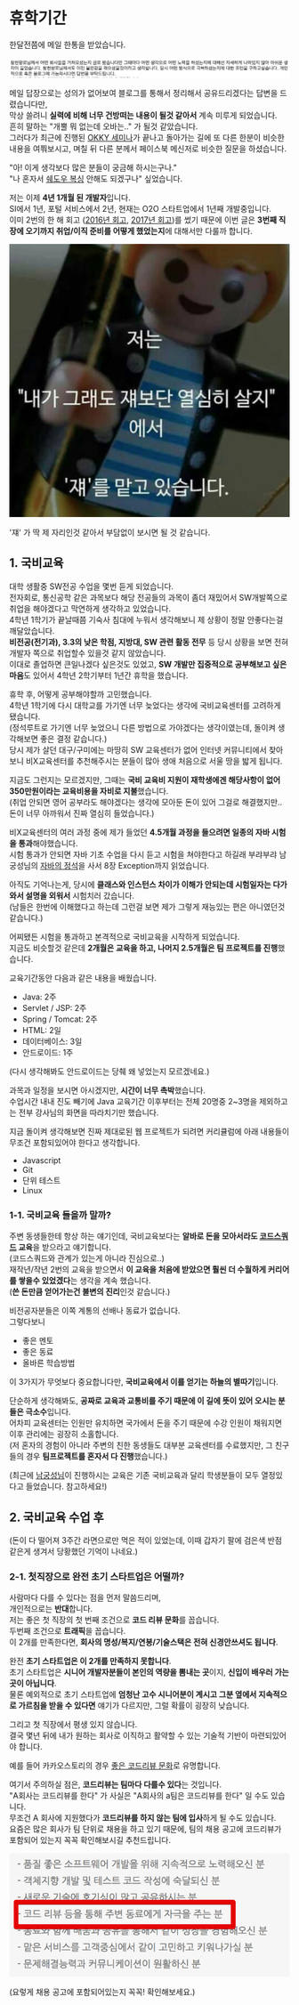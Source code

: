# 휴학기간

한달전쯤에 메일 한통을 받았습니다.  

![메일](./images/mail.png)

메일 답장으로는 성의가 없어보여 블로그를 통해서 정리해서 공유드리겠다는 답변을 드렸습니다만,  
막상 쓸려니 **실력에 비해 너무 건방떠는 내용이 될것 같아서** 계속 미루게 되었습니다.  
흔히 말하는 "개뿔 뭐 없는데 오바는.." 가 될것 같았습니다.  
그러다가 최근에 진행된 [OKKY 세미나](http://jojoldu.tistory.com/274)가 끝나고 돌아가는 길에 또 다른 한분이 비슷한 내용을 여쭤보시고, 며칠 뒤 다른 분께서 페이스북 메신저로 비슷한 질문을 하셨습니다.  
  
"아! 이게 생각보다 많은 분들이 궁금해 하시는구나."  
"나 혼자서 [쉐도우 복싱](https://namu.wiki/w/%EC%89%90%EB%8F%84%EC%9A%B0%20%EB%B3%B5%EC%8B%B1#toc) 안해도 되겠구나" 싶었습니다.  
  
저는 이제 **4년 1개월 된 개발자**입니다.  
SI에서 1년, 포털 서비스에서 2년, 현재는 O2O 스타트업에서 1년째 개발중입니다.  
이미 2번의 한 해 회고 ([2016년 회고](https://brunch.co.kr/@jojoldu/2), [2017년 회고](https://brunch.co.kr/@jojoldu/19))를 썼기 때문에 이번 글은 **3번째 직장에 오기까지 취업/이직 준비를 어떻게 했었는지**에 대해서만 다룰까 합니다.  
  
![쟤](./images/쟤.png)

'쟤' 가 딱 제 자리인것 같아서 부담없이 보시면 될 것 같습니다.

## 1. 국비교육

대학 생활중 SW전공 수업을 몇번 듣게 되었습니다.  
전자회로, 통신공학 같은 과목보다 해당 전공들의 과목이 좀더 재밌어서 SW개발쪽으로 취업을 해야겠다고 막연하게 생각하고 있었습니다.  
4학년 1학기가 끝날때쯤 기숙사 침대에 누워서 생각해보니 제 상황이 정말 안좋다는걸 깨달았습니다.  
**비전공(전기과), 3.3의 낮은 학점, 지방대, SW 관련 활동 전무** 등 당시 상황을 보면 전혀 개발자 쪽으로 취업할수 있을것 같지 않았습니다.  
이대로 졸업하면 큰일나겠다 싶은것도 있었고, **SW 개발만 집중적으로 공부해보고 싶은 마음**도 있어서 4학년 2학기부터 1년간 휴학을 했습니다.  
  
휴학 후, 어떻게 공부해야할까 고민했습니다.  
4학년 1학기에 다시 대학교를 가기엔 너무 늦었다는 생각에 국비교육센터를 고려하게 됐습니다.  
(정석루트로 가기엔 너무 늦었으니 다른 방법으로 가야겠다는 생각이였는데, 돌이켜 생각해보면 좋은 결정 같습니다.)  
당시 제가 살던 대구/구미에는 마땅히 SW 교육센터가 없어 인터넷 커뮤니티에서 찾아보니 비X교육센터를 추천해주시는 분들이 많아 생애 처음으로 서울 땅을 밟게 됩니다.  
  
지금도 그런지는 모르겠지만, 그때는 **국비 교육비 지원이 재학생에겐 해당사항이 없어 350만원이라는 교육비용을 자비로 지불**했습니다.  
(취업 안되면 영어 공부라도 해야겠다는 생각에 모아둔 돈이 있어 그걸로 해결했지만.. 돈이 너무 아까워서 진짜 열심히 들었습니다.)  
  
비X교육센터의 여러 과정 중에 제가 들었던 **4.5개월 과정을 들으려면 일종의 자바 시험을 통과**해야했습니다.  
시험 통과가 안되면 자바 기초 수업을 다시 듣고 시험을 쳐야한다고 하길래 부랴부랴 남궁성님의 [자바의 정석](http://www.kyobobook.co.kr/product/detailViewKor.laf?ejkGb=KOR&barcode=9788994492032)을 사서 8장 Exception까지 읽었습니다.  
  
아직도 기억나는게, 당시에 **클래스와 인스턴스 차이가 이해가 안되는데 시험일자는 다가와서 설명을 외워서** 시험치러 갔습니다.  
(남들은 한번에 이해했다고 하는데 그런걸 보면 제가 그렇게 재능있는 편은 아니였던것 같습니다.)  

어찌됐든 시험을 통과하고 본격적으로 국비교육을 시작하게 되었습니다.  
지금도 비슷할것 같은데 **2개월은 교육을 하고, 나머지 2.5개월은 팀 프로젝트를 진행**했습니다.  
  
교육기간동안 다음과 같은 내용을 배웠습니다.  

* Java: 2주
* Servlet / JSP: 2주
* Spring / Tomcat: 2주
* HTML: 2일
* 데이터베이스: 3일
* 안드로이드: 1주

(다시 생각해봐도 안드로이드는 당췌 왜 넣었는지 모르겠네요.)  
  
과목과 일정을 보시면 아시겠지만, **시간이 너무 촉박**했습니다.  
수업시간 내내 진도 빼기에 
Java 교육기간 이후부터는 전체 20명중 2~3명을 제외하고는 전부 강사님의 화면을 따라치기만 했습니다.  



지금 돌이켜 생각해보면 진짜 제대로된 웹 프로젝트가 되려면 커리큘럼에 아래 내용들이 무조건 포함되있어야 한다고 생각합니다.

* Javascript
* Git
* 단위 테스트
* Linux





### 1-1. 국비교육 들을까 말까?

주변 동생들한테 항상 하는 얘기인데, 국비교육보다는 **알바로 돈을 모아서라도 [코드스쿼드](http://codesquad.kr/) 교육**을 받으라고 얘기합니다.  
(코드스쿼드와 관계가 있는게 아니라 진심으로..)  
재작년/작년 2번의 교육을 받으면서 **이 교육을 처음에 받았으면 훨씬 더 수월하게 커리어를 쌓을수 있었겠다**는 생각을 계속 했습니다.  
(**쓴 돈만큼 얻어가는건 불변의 진리**인것 같습니다.)  
  
비전공자분들은 이쪽 계통의 선배나 동료가 없습니다.  
그렇다보니

* 좋은 멘토
* 좋은 동료
* 올바른 학습방법

이 3가지가 무엇보다 중요합니다만, **국비교육에서 이를 얻기는 하늘의 별따기**입니다.  
  
단순하게 생각해봐도, **공짜로 교육과 교통비를 주기 때문에 이 길에 뜻이 있어 오시는 분들은 극소수**입니다.  
어차피 교육센터는 인원만 유치하면 국가에서 돈을 주기 때문에 수강 인원이 채워지면 이후 관리에는 굉장히 소홀합니다.  
(저 혼자의 경험이 아니라 주변의 친한 동생들도 대부분 교육센터를 수료했지만, 그 친구들의 경우 **팀프로젝트를 혼자서 다 진행**했습니다.)  


(최근에 [남궁성님](http://cafe.naver.com/javachobostudy/150080)이 진행하시는 교육은 기존 국비교육과 달리 학생분들이 모두 열정있다고 들었습니다. 참고하세요!)  


## 2. 국비교육 수업 후

(돈이 다 떨어져 3주간 라면으로만 먹은 적이 있었는데, 이때 갑자기 팔에 검은색 반점 같은게 생겨서 당황했던 기억이 나네요.)

### 2-1. 첫직장으로 완전 초기 스타트업은 어떨까?

사람마다 다를 수 있다는 점을 먼저 말씀드리며,  
개인적으로는 **반대**합니다.  
저는 좋은 첫 직장의 첫 번째 조건으로 **코드 리뷰 문화**를 꼽습니다.  
두번째 조건으로 **트래픽**을 꼽습니다.  
이 2개를 만족한다면, **회사의 명성/복지/연봉/기술스택은 전혀 신경안쓰셔도 됩니다**.  

완전 **초기 스타트업은 이 2개를 만족하지 못합니다**.  
초기 스타트업은 **시니어 개발자분들이 본인의 역량을 뽐내는 곳**이지, **신입이 배우러 가는 곳이 아닙니다**.  
물론 예외적으로 초기 스타트업에 **엄청난 고수 시니어분이 계시고 그분 옆에서 지속적으로 가르침을 받을 수 있다면** 얘기가 다르지만, 그럴 확률이 굉장히 낮습니다.  
  
그리고 첫 직장에서 평생 있지 않습니다.  
결국 몇년 뒤에 내가 원하는 회사로 이직하고 활약할 수 있는 기술적 기반이 마련되있어야 합니다.  
  

예를 들어 카카오스토리의 경우 [좋은 코드리뷰 문화](http://tech.kakao.com/2016/02/04/code-review/)로 유명합니다.  
  
여기서 주의하실 점은, **코드리뷰는 팀마다 다를수 있다**는 것입니다.  
"A회사는 코드리뷰를 한다" 가 사실은 "A회사의 a팀은 코드리뷰를 한다" 일 수도 있습니다.  
무조건 A 회사에 지원했다가 **코드리뷰를 하지 않는 팀에 입사**하게 될 수도 있습니다.  
요즘은 많은 회사가 팀 단위로 채용을 하고 있기 때문에, 팀의 채용 공고에 코드리뷰가 포함되어 있는지 꼭꼭 확인해보시길 추천드립니다.

![코드리뷰공고](./images/코드리뷰공고.png)

(요렇게 채용 공고에 포함되어있는지 꼭꼭! 확인해보세요.)  
  




